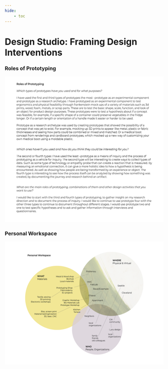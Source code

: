 ```yaml
---
hide:
    - toc
---
```


# Design Studio: Framing Design Interventions

### Roles of Prototyping
![1_RolesofPrototyping](../images/1Term/2_DesignStudio/1_RolesofPrototyping.png)


### Personal Workspace
![2_PersonalWorkspace](../images/1Term/2_DesignStudio/2_PersonalWorkspace.png)

